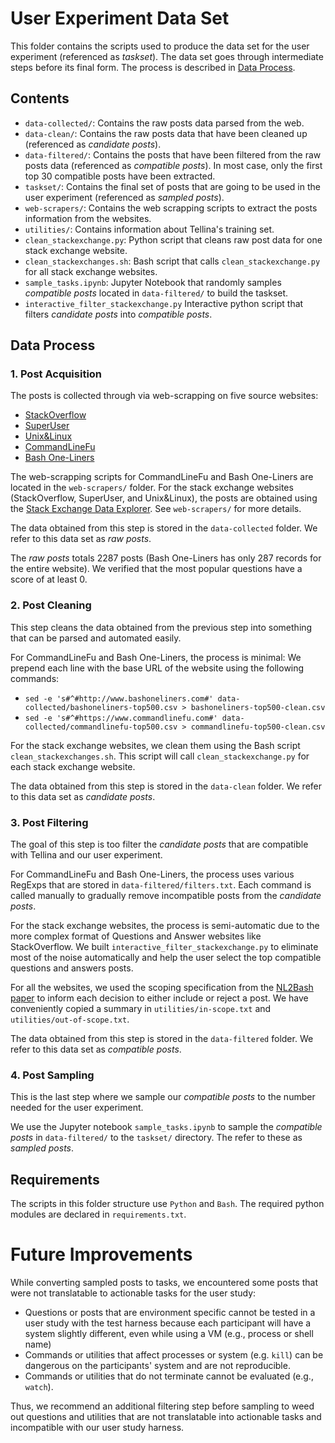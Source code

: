 # User Experiment Data Set
This folder contains the scripts used to produce the data set for the user experiment (referenced as _taskset_). 
The data set goes through intermediate steps before its final form. The process is described in [Data Process](#data-process).

## Contents
- `data-collected/`: Contains the raw posts data parsed from the web.
- `data-clean/`: Contains the raw posts data that have been cleaned up (referenced as _candidate posts_).
- `data-filtered/`: Contains the posts that have been filtered from the raw posts data (referenced as _compatible posts_). In most case, only the first top 30 compatible posts have been extracted.
- `taskset/`: Contains the final set of posts that are going to be used in the user experiment (referenced as _sampled posts_).
- `web-scrapers/`: Contains the web scrapping scripts to extract the posts information from the websites.
- `utilities/`: Contains information about Tellina's training set.
- `clean_stackexchange.py`: Python script that cleans raw post data for one stack exchange website.
- `clean_stackexchanges.sh`: Bash script that calls `clean_stackexchange.py` for all stack exchange websites.
- `sample_tasks.ipynb`: Jupyter Notebook that randomly samples _compatible posts_ located in `data-filtered/` to build the taskset.
- `interactive_filter_stackexchange.py` Interactive python script that filters _candidate posts_ into _compatible posts_.


## Data Process
### 1. Post Acquisition
The posts is collected through via web-scrapping on five source websites: 
- [StackOverflow](https://stackoverflow.com/)
- [SuperUser](https://superuser.com/)
- [Unix&Linux](https://unix.stackexchange.com/)
- [CommandLineFu](https://www.commandlinefu.com/)
- [Bash One-Liners](http://www.bashoneliners.com/)

The web-scrapping scripts for CommandLineFu and Bash One-Liners are located in the `web-scrapers/` folder. For the stack exchange websites (StackOverflow, SuperUser, and Unix&Linux), the posts are obtained using the [Stack Exchange Data Explorer](https://data.stackexchange.com/). See `web-scrapers/` for more details.

The data obtained from this step is stored in the `data-collected` folder. We refer to this data set as _raw posts_.

The _raw posts_ totals 2287 posts (Bash One-Liners has only 287 records for the entire website). We verified that the most popular questions have a score of at least 0.

### 2. Post Cleaning
This step cleans the data obtained from the previous step into something that can be parsed and automated easily.

For CommandLineFu and Bash One-Liners, the process is minimal: We prepend each line with the base URL of the website using the following commands:
* `sed -e 's#^#http://www.bashoneliners.com#' data-collected/bashoneliners-top500.csv > bashoneliners-top500-clean.csv`
* `sed -e 's#^#https://www.commandlinefu.com#' data-collected/commandlinefu-top500.csv > commandlinefu-top500-clean.csv`

For the stack exchange websites, we clean them using the Bash script `clean_stackexchanges.sh`. This script will call `clean_stackexchange.py` for each stack exchange website.

The data obtained from this step is stored in the `data-clean` folder. We refer to this data set as _candidate posts_.

### 3. Post Filtering
The goal of this step is too filter the _candidate posts_ that are compatible with Tellina and our user experiment.

For CommandLineFu and Bash One-Liners, the process uses various RegExps that are stored in `data-filtered/filters.txt`. Each command is called manually to gradually remove incompatible posts from the _candidate posts_.

For the stack exchange websites, the process is semi-automatic due to the more complex format of Questions and Answer websites like StackOverflow. We built `interactive_filter_stackexchange.py` to eliminate most of the noise automatically and help the user select the top compatible questions and answers posts.

For all the websites, we used the scoping specification from the [NL2Bash paper](https://github.com/TellinaTool/nl2bash) to inform each decision to either include or reject a post. We have conveniently copied a summary in `utilities/in-scope.txt` and `utilities/out-of-scope.txt`.

The data obtained from this step is stored in the `data-filtered` folder. We refer to this data set as _compatible posts_.

### 4. Post Sampling
This is the last step where we sample our _compatible posts_ to the number needed for the user experiment.

We use the Jupyter notebook `sample_tasks.ipynb` to sample the _compatible posts_ in `data-filtered/` to the `taskset/` directory. The refer to these as _sampled posts_.

## Requirements
The scripts in this folder structure use `Python` and `Bash`. The required python modules are declared in `requirements.txt`.

# Future Improvements
While converting sampled posts to tasks, we encountered some posts that were not translatable to actionable tasks for the user study:


- Questions or posts that are environment specific cannot be tested in a user study with the test harness because each participant will have a system slightly different, even while using a VM (e.g., process or shell name)
- Commands or utilities that affect processes or system (e.g. `kill`) can be dangerous on the participants' system and are not reproducible.
- Commands or utilities that do not terminate cannot be evaluated (e.g., `watch`).

Thus, we recommend an additional filtering step before sampling to weed out questions and utilities that are not translatable into actionable tasks and incompatible with our user study harness.